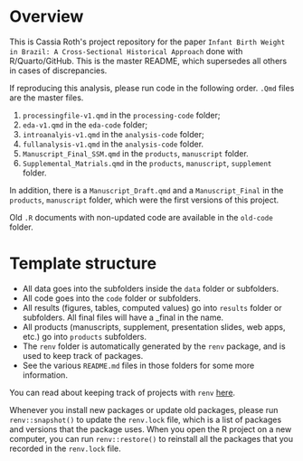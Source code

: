 # Overview

This is Cassia Roth's project repository for the paper `Infant Birth Weight in Brazil: A Cross-Sectional Historical Approach` done with R/Quarto/GitHub. This is the master README, which supersedes all others in cases of discrepancies. 

If reproducing this analysis, please run code in the following order. `.Qmd` files are the master files.

1) `processingfile-v1.qmd` in the `processing-code` folder;
2) `eda-v1.qmd` in the `eda-code` folder;
3) `introanalyis-v1.qmd` in the `analysis-code` folder;
4) `fullanalysis-v1.qmd` in the `analysis-code` folder.
5) `Manuscript_Final_SSM.qmd` in the `products`, `manuscript` folder.
7) `Supplemental_Matrials.qmd` in the `products`, `manuscript`, `supplement` folder.

In addition, there is a `Manuscript_Draft.qmd` and a `Manuscript_Final` in the `products`, `manuscript` folder, which were the first versions of this project.

Old `.R` documents with non-updated code are available in the `old-code` folder.

# Template structure

* All data goes into the subfolders inside the `data` folder or subfolders.
* All code goes into the `code` folder or subfolders.
* All results (figures, tables, computed values) go into `results` folder or subfolders. All final files will have a _final in the name.
* All products (manuscripts, supplement, presentation slides, web apps, etc.) go into `products` subfolders.
* The `renv` folder is automatically generated by the `renv` package, and is used to keep track of packages.
* See the various `README.md` files in those folders for some more information.

You can read about keeping track of projects with `renv`
[here](https://rstudio.github.io/renv/articles/renv.html).

Whenever you install new packages or update old packages, please run `renv::snapshot()` to update the `renv.lock` file, which is a list of packages and versions that the package uses. When you open the R project on a new computer, you can run `renv::restore()` to reinstall all the packages that you recorded in the `renv.lock` file.